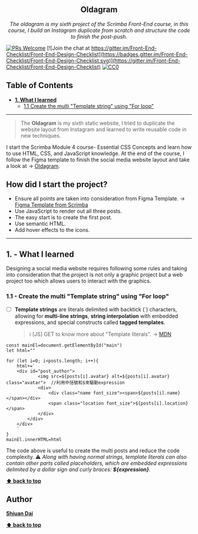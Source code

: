 <h2 align="center">Oldagram</h2>

<p align="center">
  <em> The oldagram is my sixth project of the Scrimba Front-End course, in this course, I build an Instagram duplicate from scratch and structure the code to finish the post-push.</em>
</p>

[![PRs Welcome](https://img.shields.io/badge/PRs-welcome-brightgreen.svg)](http://makeapullrequest.com) [![Join the chat at https://gitter.im/Front-End-Checklist/Front-End-Design-Checklist](https://badges.gitter.im/Front-End-Checklist/Front-End-Design-Checklist.svg)](https://gitter.im/Front-End-Checklist/Front-End-Design-Checklist) [![CC0](https://img.shields.io/badge/license-CC0-green.svg)](https://creativecommons.org/publicdomain/zero/1.0/)

## Table of Contents
* **[1. What I learned](#1---What-I-learned)**
	* [1.1 Create the multi "Template string" using "For loop"](#11---Create-the-multi-"Template-string"-using-"For-loop")


---

> The **Oldagram** is my sixth static website, I tried to duplicate the website layout from Instagram and learned to write reusable code in new techniques.

I start the Scrimba Module 4 course- Essential CSS Concepts and learn how to use HTML, CSS, and JavaScript knowledge. At the end of the course, I follow the Figma template to finish the social media website layout and take a look at → [Oldagram](https://shiuandai.github.io/Oldagram/).

## How did I start the project?

* Ensure all points are taken into consideration from Figma Template. → [Figma Template from Scrimba](https://www.figma.com/file/h0MKma9TTWzGOMQ9Ia6ROW/Oldagram?type=design&node-id=0-1&mode=design&t=bLeKAiMCwMVBGG4B-0)
* Use JavaScript to render out all three posts.
* The easy start is to create the first post.
* Use semantic HTML.
* Add hover effects to the icons.

---

## 1. - What I learned

Designing a social media website requires following some rules and taking into consideration that the project is not only a graphic project but a web project too which allows users to interact with the graphics.

### 1.1 - Create the multi "Template string" using "For loop"

* [ ] **Template strings** are literals delimited with backtick (`) characters, allowing for **multi-line strings**, **string interpolation** with embedded expressions, and special constructs called **tagged templates**.
	> ℹ️ [JS] GET to know more about "Template literals". → [MDN](https://developer.mozilla.org/en-US/docs/Web/JavaScript/Reference/Template_literals)

```JS
const mainEl=document.getElementById("main")
let html=""

for (let i=0; i<posts.length; i++){
    html+=`
    <div id="post_author">
            <img src=${posts[i].avatar} alt=${posts[i].avatar} class="avatar">  //利用中括號和$來驅動expression
            <div>
                <div class="name font_size"><span>${posts[i].name}</span></div>
                <span class="location font_size">${posts[i].location}</span>
            </div>
        </div>
    </div>
    `
}
mainEl.innerHTML=html
```
The code above is useful to create the multi posts and reduce the code complexity.
⚠️ *Along with having normal strings, template literals can also contain other parts called placeholders, which are embedded expressions delimited by a dollar sign and curly braces: **${expression}**.*

**[⬆ back to top](#table-of-contents)**


## Author

**[Shiuan Dai](https://www.linkedin.com/in/shiuandai/)**

**[⬆ back to top](#table-of-contents)**


[6]:	https://guideguide.me/
[7]:	https://www.sketchapp.com/docs/canvas/rulers-guides-grids/
[8]:	https://getbootstrap.com/docs/4.0/layout/grid/
[9]:	http://flexboxgrid.com/
[10]: https://css-tricks.com/dont-overthink-it-grids/
[11]:	https://www.lifewire.com/aco-file-2619477
[16]:	http://bradfrost.com/blog/post/atomic-web-design/
[22]:	https://js.libhunt.com/
[23]:	https://bestof.js.org/
[28]:	https://gitter.im/Front-End-Checklist/Front-End-Design-Checklist
